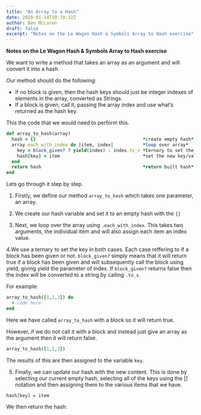 ```yaml
---
title: "An Array to a Hash"
date: 2020-01-14T10:19:32Z
author: Ben McLaren
draft: false
excerpt: "Notes on the Le Wagon Hash & Symbols Array to Hash exercise"
---
```


**Notes on the Le Wagon Hash & Symbols Array to Hash exercise**

We want to write a method that takes an array as an argument and will convert it into a hash.

Our method should do the following:

- If no block is given, then the hash keys should just be integer indexes of elements in the array, converted as Strings.
- If a block is given, call it, passing the array index and use what’s returned as the hash key.

This the code that we would need to perform this.
```ruby
def array_to_hash(array)
  hash = {}                                        *create empty hash*
  array.each_with_index do |item, index|           *loop over array*
    key = block_given? ? yield(index) : index.to_s *ternary to set the key in both cases*
    hash[key] = item                               *set the new key/value pair*
  end
  return hash                                      *return built hash*
end
```
Lets go through it step by step.

1. Firstly,  we define our method `array_to_hash` which takes one parameter, an array.

2. We create our hash variable and set it to an empty hash with the `{}`

3. Next, we loop over the array using `.each_with_index`. This takes two arguments, the individual item and will also assign each item an index value.

4.We use a ternary to set the key in both cases. Each case reffering to if a block has been given or not. `block_given?` simply means that it will return true if a block has been given and will subsequently call the block using yield, giving yield the parameter of index. If `block_given?` returns false then the index will be converted to a string by calling `.to_s`.

For example:

```ruby
array_to_hash([1,2,3]) do
  # code here
end
```

Here we have called `array_to_hash` with a block so it will return true.

However, if we do not call it with a block and instead just give an array as the argument then it will return false.

```ruby
array_to_hash([1,2,3])
```

The results of this are then assigned to the variable `key`.

5. Finally, we can update our hash with the new content. This is done by selecting our current empty hash, selecting all of the keys using the [] notation and then assigning them to the various items that we have.

`hash[key] = item`

We then return the hash.
